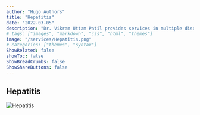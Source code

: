 ```yaml
---
author: "Hugo Authors"
title: "Hepatitis"
date: "2022-03-05"
description: "Dr. Vikram Uttam Patil provides services in multiple disorders"
# tags: ["images", "markdown", "css", "html", "themes"]
image: "/services/Hepatitis.png"
# categories: ["themes", "syntax"]
ShowRelated: false
showToc: false
ShowBreadCrumbs: false
ShowShareButtons: false
---
```


## Hepatitis

![Hepatitis](/services/Hepatitis.png)
